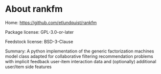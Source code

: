 About rankfm
========

Home: https://github.com/etlundquist/rankfm

Package license: GPL-3.0-or-later

Feedstock license: BSD-3-Clause

Summary: A python implementation of the generic factorization machines model class adapted for collaborative filtering recommendation problems with implicit feedback user-item interaction data and (optionally) additional user/item side features
